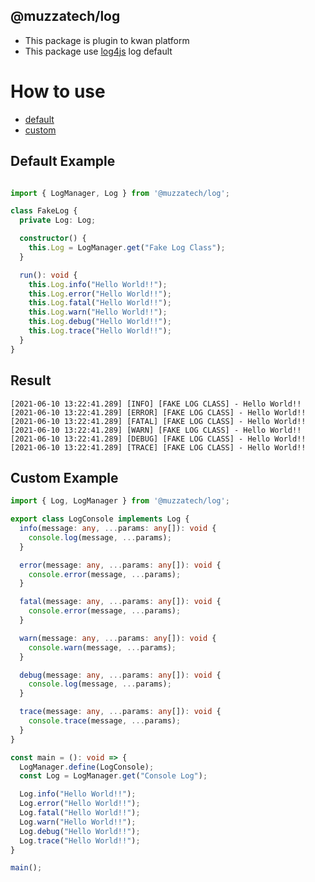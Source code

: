 ## @muzzatech/log

- This package is plugin to kwan platform
- This package use [log4js](https://github.com/log4js-node/log4js-node) log default

# How to use

- [default](!default-example)
- [custom](!custom-example)

## Default Example

```typescript

import { LogManager, Log } from '@muzzatech/log';

class FakeLog {
  private Log: Log;

  constructor() {
    this.Log = LogManager.get("Fake Log Class");
  }

  run(): void {
    this.Log.info("Hello World!!");
    this.Log.error("Hello World!!");
    this.Log.fatal("Hello World!!");
    this.Log.warn("Hello World!!");
    this.Log.debug("Hello World!!");
    this.Log.trace("Hello World!!");
  }
}

```

## Result

```log
[2021-06-10 13:22:41.289] [INFO] [FAKE LOG CLASS] - Hello World!! 
[2021-06-10 13:22:41.289] [ERROR] [FAKE LOG CLASS] - Hello World!! 
[2021-06-10 13:22:41.289] [FATAL] [FAKE LOG CLASS] - Hello World!! 
[2021-06-10 13:22:41.289] [WARN] [FAKE LOG CLASS] - Hello World!! 
[2021-06-10 13:22:41.289] [DEBUG] [FAKE LOG CLASS] - Hello World!! 
[2021-06-10 13:22:41.289] [TRACE] [FAKE LOG CLASS] - Hello World!! 
```

## Custom Example

```typescript
import { Log, LogManager } from '@muzzatech/log';

export class LogConsole implements Log {
  info(message: any, ...params: any[]): void {
    console.log(message, ...params);
  }

  error(message: any, ...params: any[]): void {
    console.error(message, ...params);
  }

  fatal(message: any, ...params: any[]): void {
    console.error(message, ...params);
  }

  warn(message: any, ...params: any[]): void {
    console.warn(message, ...params);
  }

  debug(message: any, ...params: any[]): void {
    console.log(message, ...params);
  }

  trace(message: any, ...params: any[]): void {
    console.trace(message, ...params);
  }
}

const main = (): void => {
  LogManager.define(LogConsole);
  const Log = LogManager.get("Console Log");

  Log.info("Hello World!!");
  Log.error("Hello World!!");
  Log.fatal("Hello World!!");
  Log.warn("Hello World!!");
  Log.debug("Hello World!!");
  Log.trace("Hello World!!");
}

main();
```